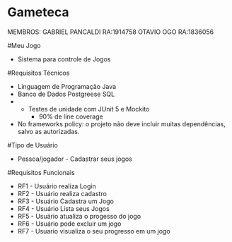 # Gameteca

MEMBROS: GABRIEL PANCALDI RA:1914758
         OTAVIO OGO RA:1836056

#Meu Jogo
- Sistema para controle de Jogos

#Requisitos Técnicos
- Linguagem de Programação Java
- Banco de Dados Postgreese SQL
- - Testes de unidade com JUnit 5 e Mockito
    - 90% de line coverage
- No frameworks policy: o projeto não deve incluir muitas dependências, salvo as autorizadas.

#Tipo de Usuário
- Pessoa/jogador - Cadastrar seus jogos

#Requisitos Funcionais

- RF1 - Usuário realiza Login
- RF2 - Usuário realiza cadastro
- RF3 - Usuário Cadastra um Jogo
- RF4 - Usuário Lista seus Jogos
- RF5 - Usuário atualiza o progesso do jogo
- RF6 - Usuário pode excluir um jogo
- RF7 - Usuario visualiza o seu progresso em um jogo
